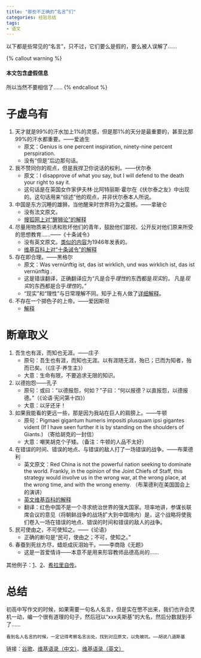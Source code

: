 ```yaml
---
title: "那些不正确的“名言”们"
categories: 经验总结
tags:
- 语文
---
```


以下都是些常见的“名言”，只不过，它们要么是假的，要么被人误解了……

{% callout warning %}
#### 本文包含虚假信息

所以当然不要相信了……
{% endcallout %}

# 子虚乌有

1. 天才就是99%的汗水加上1%的灵感，但是那1%的天分是最重要的，甚至比那99%的汗水都重要。——爱迪生
    * 原文：Genius is one percent inspiration, ninety-nine percent perspiration.
    * 没有“但是”后边那句话。
2. 我不赞同你的观点，但是我捍卫你说话的权利。——伏尔泰
    * 原文：I disapprove of what you say, but I will defend to the death your right to say it.
    * 这句话是在英国女作家伊夫林·比阿特丽斯·霍尔在《伏尔泰之友》中出现的。这句话用来“综述”他的观点，并非伏尔泰本人所说。
3. 中国是东方沉睡的雄狮，当他醒来时世界将为之震撼。——拿破仑
    * 没有法文原文。
    * [搜狐网上对“醒狮论”的解释](http://mt.sohu.com/20151221/n432057056.shtml)
4. 尽量用物质来引诱和败坏他们的青年，鼓励他们鄙视、公开反对他们原来所受的思想教育……——《十条诫令》
    * 没有英文原文。[类似的内容](http://www.snopes.com/history/document/communistrules.asp)为1946年发表的。
    * [维基百科上对“十条诫令”的解释](https://zh.wikipedia.org/wiki/%E5%8D%81%E6%9D%A1%E8%AF%AB%E4%BB%A4)
5. 存在即合理。——黑格尔
    * 原文：Was vernünftig ist, das ist wirklich, und was wirklich ist, das ist vernünftig .
    * 这是错误翻译，正确翻译应为“凡是合乎*理性*的东西都是*现实*的， 凡是*现实*的东西都是合乎*理性*的。”
    * “现实”和“理性”与日常理解不同。知乎上有人做了[详细解释](https://www.zhihu.com/question/19851152)。
6. 不存在一个掷色子的上帝。——爱因斯坦
    * [解释](http://news.163.com/special/0001139T/famous060117.html)

# 断章取义

1. 吾生也有涯，而知也无涯。——庄子
    * 原句：吾生也有涯，而知也无涯。以有涯随无涯，殆已；已而为知者，殆而已矣。（《庄子·养生主》）
    * 大意：生命有限，不要追求无限的知识。
2. 以德抱怨——孔子
    * 原句：或曰：“以德报怨，何如？”子曰：“何以报德？以直报怨，以德报德。”（《论语·宪问第十四》）
    * 大意：以牙还牙！
3. 如果我能看的更远一些，那是因为我站在巨人的肩膀上。——牛顿
    * 原句：Pigmaei gigantum humeris impositi plusquam ipsi gigantes vident (If I have seen further it is by standing on the shoulders of Giants.) （寄给胡克的一封信）
    * 大意：嘲笑胡克个子矮。（备注：牛顿的人品不太好）
4. 在错误的时间、错误的地点、与错误的敌人打了一场错误的战争。——布莱德利
    * 英文原文：Red China is not the powerful nation seeking to dominate the world. Frankly, in the opinion of the Joint Chiefs of Staff, this strategy would involve us in the wrong war, at the wrong place, at the wrong time, and with the wrong enemy. （布莱德利在美国国会上的演讲）
    * [英文维基百科的解释](https://en.wikipedia.org/wiki/The_wrong_war,_at_the_wrong_place,_at_the_wrong_time,_and_with_the_wrong_enemy)
    * 翻译：红色中国不是一个寻求统治世界的强大国家。坦率地讲，参谋长联席会议的意见（将朝鲜战争的战场扩大到中国境内）是，这个战略将使我们卷入一场在错误的地点、错误的时间和错误的敌人的战争。
5. 民可使由之，不可使知之。——《论语》
    * 正确的断句是“民可，使由之；不可，使知之。”
6. 春蚕到死丝方尽，蜡炬成灰泪始干。——李商隐《无题》
    * 这是一首爱情诗——本意不是用来形容教师品德高尚的……

其他例子：[1](https://www.zhihu.com/question/21005550)、[2](https://www.zhihu.com/question/19593696)、[希拉里自传](http://www.annian.net/show.aspx?id=5729&cid=8)。

# 总结

初高中写作文的时候，如果需要一句名人名言，但是实在憋不出来，我们也许会灵机一动，编一个很有道理的句子，然后冠以“xxx夫斯基”的大名，然后分数就到手了……

    看到名人名言的时候，一定记得考察名言出处，找到对应原文，以免被坑。——胡说八道斯基

链接：[谷歌](https://www.google.com)、[维基语录（中文）](https://zh.wikiquote.org)、[维基语录（英文）](https://en.wikiquote.org)
